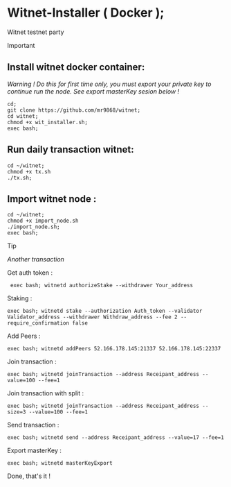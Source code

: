 # Witnet-Installer ( Docker );
Witnet testnet party

> [!IMPORTANT]
> ## Install witnet docker container:
> 
> *Warning ! Do this for first time only, you must export your private key to continue run the node. See export masterKey sesion below !*
> ```
> cd;
> git clone https://github.com/mr9868/witnet;
> cd witnet;
> chmod +x wit_installer.sh;
> exec bash;
> ```
> 
> ## Run daily transaction witnet:
> ```
> cd ~/witnet;
> chmod +x tx.sh
> ./tx.sh;
> ```
> ## Import witnet node :
> ```
> cd ~/witnet;
> chmod +x import_node.sh
> ./import_node.sh;
> exec bash;
> ```



> [!TIP]
> *Another transaction*
>
> Get auth token :
> ```
>  exec bash; witnetd authorizeStake --withdrawer Your_address
>  ```
> Staking :
>  ```
> exec bash; witnetd stake --authorization Auth_token --validator Validator_address --withdrawer Withdraw_address --fee 2 --require_confirmation false
>  ```
> Add Peers :
>  ```
> exec bash; witnetd addPeers 52.166.178.145:21337 52.166.178.145:22337
>   ```
> Join transaction :
>  ```
> exec bash; witnetd joinTransaction --address Receipant_address --value=100 --fee=1
>  ```
> Join transaction with split :
>  ```
> exec bash; witnetd joinTransaction --address Receipant_address --size=3 --value=100 --fee=1
>  ```
> Send transaction :
>  ```
>  exec bash; witnetd send --address Receipant_address --value=17 --fee=1
>  ```
> Export masterKey :
> ```
> exec bash; witnetd masterKeyExport
> ```
>
Done, that's it !
